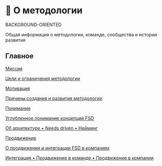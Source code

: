 # 🍰 О методологии

BACKGROUND-ORIENTED

Общая информация о методологии, команде, сообщества и истории развития

## Главное[​](#main "Прямая ссылка на этот заголовок")

<!-- -->

[Миссия](/documentation/ru/docs/about/mission.md)

[Цели и ограничения методологии](/documentation/ru/docs/about/mission.md)

[Мотивация](/documentation/ru/docs/about/motivation.md)

[Причины создания и развития методологии](/documentation/ru/docs/about/motivation.md)

[Понимание](/documentation/ru/docs/about/understanding/architecture.md)

[Углубленное понимание концепций FSD](/documentation/ru/docs/about/understanding/architecture.md)

[Об архитектуре • Needs driven • Нейминг](/documentation/ru/docs/about/understanding/architecture.md)

[Продвижение](/documentation/ru/docs/about/promote/integration.md)

[О продвижении и интеграции FSD в компаниях](/documentation/ru/docs/about/promote/integration.md)

[Интеграция • Продвижение в команде • Продвижение в компании](/documentation/ru/docs/about/promote/integration.md)
